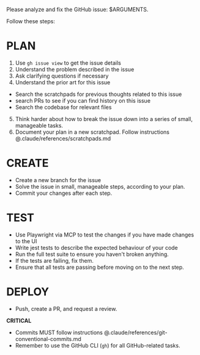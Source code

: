 Please analyze and fix the GitHub issue: $ARGUMENTS.

Follow these steps:

# PLAN 
1. Use `gh issue view` to get the issue details
2. Understand the problem described in the issue
3. Ask clarifying questions if necessary
4. Understand the prior art for this issue
  - Search the scratchpads for previous thoughts related to this issue
  - search PRs to see if you can find history on this issue
  - Search the codebase for relevant files
5. Think harder about how to break the issue down into a series of small, manageable tasks.
6. Document your plan in a new scratchpad. Follow instructions @.claude/references/scratchpads.md

# CREATE
- Create a new branch for the issue
- Solve the issue in small, manageable steps, according to your plan.
- Commit your changes after each step.

# TEST
- Use Playwright via MCP to test the changes if you have made changes to the UI
- Write jest tests to describe the expected behaviour of your code
- Run the full test suite to ensure you haven't broken anything.
- If the tests are failing, fix them.
- Ensure that all tests are passing before moving on to the next step.

# DEPLOY
- Push, create a PR, and request a review.

**CRITICAL**
- Commits MUST follow instructions @.claude/references/git-conventional-commits.md
- Remember to use the GitHub CLI (`gh`) for all GitHub-related tasks.